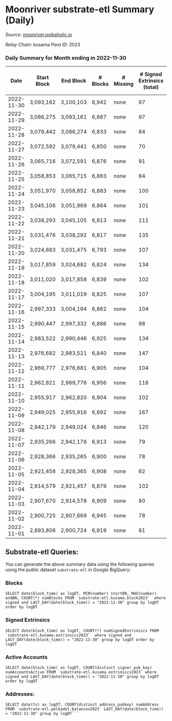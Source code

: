# Moonriver substrate-etl Summary (Daily)

_Source_: [moonriver.polkaholic.io](https://moonriver.polkaholic.io)

*Relay Chain*: kusama
*Para ID*: 2023



### Daily Summary for Month ending in 2022-11-30


| Date | Start Block | End Block | # Blocks | # Missing | # Signed Extrinsics (total) | # Active Accounts | # Addresses with Balances | # Events | # Transfers | # XCM Transfers In | # XCM Transfers Out |
| ---- | ----------- | --------- | -------- | --------- | --------------------------- | ----------------- | ------------------------- | -------- | ----------- | ------------------ | ------------------- |
| 2022-11-30 | 3,093,162 | 3,100,103 | 6,942 | none | 97 | 56 | 580,205 | 513,712 | 6,460 ($1,821,737) | 23 ($77,729.22) | 98 ($169,933) |
| 2022-11-29 | 3,086,275 | 3,093,161 | 6,887 | none | 97 | 67 | 575,401 | 504,512 | 5,268 ($2,781,029) | 24 ($144,228) | 72 ($20,811.44) |
| 2022-11-28 | 3,079,442 | 3,086,274 | 6,833 | none | 84 | 53 | 575,247 | 490,932 | 5,561 ($956,243) | 41 ($81,831.42) | 75 ($12,691.34) |
| 2022-11-27 | 3,072,592 | 3,079,441 | 6,850 | none | 70 | 48 | 575,137 | 483,012 | 5,527 ($1,074,718) | 48 ($121,431) | 73 ($112,162) |
| 2022-11-26 | 3,065,716 | 3,072,591 | 6,876 | none | 91 | 55 | 575,050 | 455,872 | 4,844 ($1,701,840) | 23 ($44,451.76) | 53 ($25,403.45) |
| 2022-11-25 | 3,058,853 | 3,065,715 | 6,863 | none | 84 | 55 | 574,993 | 436,010 | 3,798 ($609,499) | 20 ($1,635.45) | 51 ($46,581.49) |
| 2022-11-24 | 3,051,970 | 3,058,852 | 6,883 | none | 100 | 62 | 574,891 | 478,639 | 5,051 ($1,130,631) | 42 ($17,014.62) | 60 ($191,509) |
| 2022-11-23 | 3,045,106 | 3,051,969 | 6,864 | none | 101 | 61 | 574,784 | 497,920 | 6,462 ($1,712,832) | 39 ($67,518.57) | 81 ($40,395.65) |
| 2022-11-22 | 3,038,293 | 3,045,105 | 6,813 | none | 111 | 57 |  | 550,291 | 7,326 ($1,644,624) | 68 ($60,786.33) | 106 ($71,956.33) |
| 2022-11-21 | 3,031,476 | 3,038,292 | 6,817 | none | 135 | 78 |  | 580,653 | 8,721 ($1,596,829) | 33 ($8,240.63) | 95 ($33,574.56) |
| 2022-11-20 | 3,024,683 | 3,031,475 | 6,793 | none | 107 | 65 |  | 526,666 | 7,186 ($1,725,955) | 44 ($130,462) | 98 ($148,658) |
| 2022-11-19 | 3,017,859 | 3,024,682 | 6,824 | none | 134 | 79 |  | 534,327 | 6,812 ($2,559,421) | 39 ($110,679) | 86 ($103,502) |
| 2022-11-18 | 3,011,020 | 3,017,858 | 6,839 | none | 102 | 62 |  | 438,086 | 3,962 ($1,125,176) | 51 ($13,817.07) | 78 ($49,153.47) |
| 2022-11-17 | 3,004,195 | 3,011,019 | 6,825 | none | 107 | 55 |  | 491,398 | 4,924 ($714,251) | 49 ($79,063.65) | 75 ($27,031.91) |
| 2022-11-16 | 2,997,333 | 3,004,194 | 6,862 | none | 104 | 62 | 573,807 | 484,826 | 4,933 ($1,293,618) | 32 ($13,876.87) | 43 ($21,227.20) |
| 2022-11-15 | 2,990,447 | 2,997,332 | 6,886 | none | 98 | 63 | 573,575 | 591,455 | 7,484 ($1,879,540) | 57 ($36,187.33) | 75 ($101,325) |
| 2022-11-14 | 2,983,522 | 2,990,446 | 6,925 | none | 134 | 79 |  | 640,666 | 8,123 ($1,687,185) | 72 ($95,452.57) | 74 ($40,848.73) |
| 2022-11-13 | 2,976,682 | 2,983,521 | 6,840 | none | 147 | 88 |  | 539,675 | 7,710 ($2,052,423) | 67 ($136,518) | 40 ($33,211.98) |
| 2022-11-12 | 2,969,777 | 2,976,681 | 6,905 | none | 104 | 62 |  | 520,111 | 6,925 ($1,289,326) | 70 ($69,301.05) | 44 ($11,829.47) |
| 2022-11-11 | 2,962,821 | 2,969,776 | 6,956 | none | 118 | 65 |  | 634,177 | 9,943 ($2,287,959) | 82 ($126,466) | 80 ($26,788.23) |
| 2022-11-10 | 2,955,917 | 2,962,820 | 6,904 | none | 102 | 71 |  | 873,199 | 16,036 ($5,255,774) | 111 ($209,199) | 119 ($248,426) |
| 2022-11-09 | 2,949,025 | 2,955,916 | 6,892 | none | 167 | 94 |  | 972,194 | 16,080 ($5,688,680) | 129 ($127,130) | 149 ($296,095) |
| 2022-11-08 | 2,942,179 | 2,949,024 | 6,846 | none | 120 | 73 |  | 864,872 | 12,440 ($4,087,413) | 90 ($361,995) | 98 ($262,796) |
| 2022-11-07 | 2,935,266 | 2,942,178 | 6,913 | none | 79 | 51 |  | 569,146 | 7,269 ($1,526,293) | 66 ($66,299.81) | 89 ($94,521.52) |
| 2022-11-06 | 2,928,366 | 2,935,265 | 6,900 | none | 78 | 43 |  | 513,229 | 5,832 ($1,468,280) | 29 ($14,289.74) | 48 ($37,245.52) |
| 2022-11-05 | 2,921,458 | 2,928,365 | 6,908 | none | 62 | 43 |  | 569,889 | 9,196 ($2,716,899) | 58 ($71,926.59) | 62 ($88,547.47) |
| 2022-11-04 | 2,914,579 | 2,921,457 | 6,879 | none | 102 | 48 | 570,456 | 580,347 | 7,895 ($3,137,072) | 79 ($59,652.78) | 93 ($33,678.37) |
| 2022-11-03 | 2,907,670 | 2,914,578 | 6,909 | none | 80 | 50 | 570,311 | 559,265 | 7,021 ($3,416,537) | 47 ($101,036) | 69 ($15,640.89) |
| 2022-11-02 | 2,900,725 | 2,907,669 | 6,945 | none | 78 | 48 | 570,127 | 542,797 | 6,987 ($1,186,167) | 88 ($57,620.27) | 89 ($55,240.90) |
| 2022-11-01 | 2,893,806 | 2,900,724 | 6,919 | none | 81 | 51 | 569,937 | 518,803 | 6,511 ($1,342,662) | 87 ($294,010) | 67 ($41,053.71) |

## Substrate-etl Queries:
You can generate the above summary data using the following queries using the public dataset `substrate-etl` in Google BigQuery:


### Blocks
```
SELECT date(block_time) as logDT, MIN(number) startBN, MAX(number) endBN, COUNT(*) numBlocks FROM `substrate-etl.kusama.block2023`  where signed and LAST_DAY(date(block_time)) = "2022-11-30" group by logDT order by logDT
```


### Signed Extrinsics
```
SELECT date(block_time) as logDT, COUNT(*) numSignedExtrinsics FROM `substrate-etl.kusama.extrinsics2023`  where signed and LAST_DAY(date(block_time)) = "2022-11-30" group by logDT order by logDT
```


### Active Accounts
```
SELECT date(block_time) as logDT, COUNT(distinct signer_pub_key) numAccountsActive FROM `substrate-etl.kusama.extrinsics2023` where signed and LAST_DAY(date(block_time)) = "2022-11-30" group by logDT order by logDT
```


### Addresses:
```
SELECT date(ts) as logDT, COUNT(distinct address_pubkey) numAddress FROM `substrate-etl.polkadot.balances2023` LAST_DAY(date(block_time)) = "2022-11-30" group by logDT```

